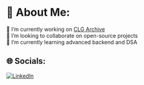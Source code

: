 # 💫 About Me:

🔭 I’m currently working on [CLG Archive](https://clg-archive.vercel.app/)  
👯 I’m looking to collaborate on open-source projects  
🌱 I’m currently learning advanced backend and DSA  
 

## 🌐 Socials:
[![LinkedIn](https://img.shields.io/badge/LinkedIn-%230077B5.svg?logo=linkedin&logoColor=white)](https://www.linkedin.com/in/ishaan-gupta-972a23251/) 

